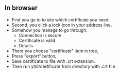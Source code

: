 ## In browser

* First you go to to site which certificate you need.
* Second, you click a lock icon in your address line.
* Somehow you manage to go through:
  * Connection is secure
  * Certificate is valid
  * Details
* There you choose "certificate" item in tree,
* Press "export" button,
* Save certificate to file with .crt extension.
* Then run ytdl/certificate from directory with .crt file
